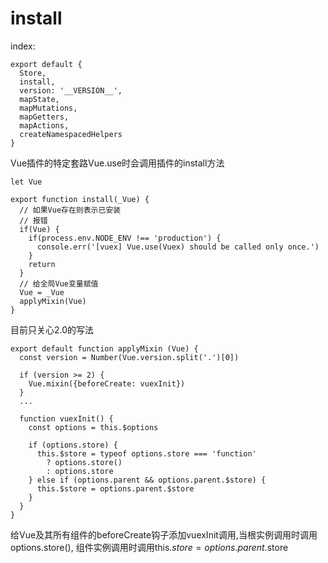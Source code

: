 # install

index:

	export default {
	  Store,
	  install,
	  version: '__VERSION__',
	  mapState,
	  mapMutations,
	  mapGetters,
	  mapActions,
	  createNamespacedHelpers
	}

Vue插件的特定套路Vue.use时会调用插件的install方法

	let Vue

	export function install(_Vue) {
	  // 如果Vue存在则表示已安装
	  // 报错
	  if(Vue) {
	    if(process.env.NODE_ENV !== 'production') {
	      console.err('[vuex] Vue.use(Vuex) should be called only once.')
	    }
	    return
	  }
	  // 给全局Vue变量赋值
	  Vue = _Vue
	  applyMixin(Vue)
	}

目前只关心2.0的写法

	export default function applyMixin (Vue) {
	  const version = Number(Vue.version.split('.')[0])

	  if (version >= 2) {
	    Vue.mixin({beforeCreate: vuexInit})
	  }
	  ...

	  function vuexInit() {
	    const options = this.$options

	    if (options.store) {
	      this.$store = typeof options.store === 'function'
	        ? options.store()
	        : options.store
	    } else if (options.parent && options.parent.$store) {
	      this.$store = options.parent.$store
	    }
	  }
	}

给Vue及其所有组件的beforeCreate钩子添加vuexInit调用,当根实例调用时调用options.store(), 组件实例调用时调用this.$store = options.parent.$store
